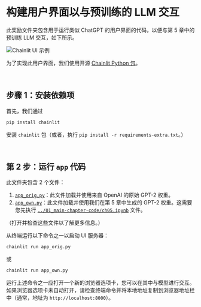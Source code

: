 # 构建用户界面以与预训练的 LLM 交互

此奖励文件夹包含用于运行类似 ChatGPT 的用户界面的代码，以便与第 5 章中的预训练 LLM 交互，如下所示。

![Chainlit UI 示例](https://sebastianraschka.com/images/LLMs-from-scratch-images/bonus/chainlit/chainlit-orig.webp)

为了实现此用户界面，我们使用开源 [Chainlit Python 包](https://github.com/Chainlit/chainlit)。

&nbsp;
## 步骤 1：安装依赖项

首先，我们通过

```bash
pip install chainlit
```

安装 `chainlit` 包（或者，执行 `pip install -r requirements-extra.txt`。）

&nbsp;
## 第 2 步：运行 `app` 代码

此文件夹包含 2 个文件：

1. [`app_orig.py`](app_orig.py)：此文件加载并使用来自 OpenAI 的原始 GPT-2 权重。
2. [`app_own.py`](app_own.py)：此文件加载并使用我们在第 5 章中生成的 GPT-2 权重。这需要您先执行 [`../01_main-chapter-code/ch05.ipynb`](../01_main-chapter-code/ch05.ipynb) 文件。

（打开并检查这些文件以了解更多信息。）

从终端运行以下命令之一以启动 UI 服务器：

```bash
chainlit run app_orig.py
```

或

```bash
chainlit run app_own.py
```

运行上述命令之一应打开一个新的浏览器选项卡，您可以在其中与模型进行交互。如果浏览器选项卡未自动打开，请检查终端命令并将本地地址复制到浏览器地址栏中（通常，地址为 `http://localhost:8000`）。